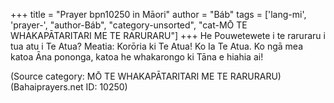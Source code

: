 +++
title = "Prayer bpn10250 in Māori"
author = "Báb"
tags = ['lang-mi', 'prayer-', "author-Báb", "category-unsorted", "cat-MŌ TE WHAKAPĀTARITARI ME TE RARURARU"]
+++
He Pouwetewete i te raruraru i tua atu i Te Atua? Meatia: Korōria ki Te Atua! Ko Ia Te Atua. Ko ngā mea katoa Āna pononga, katoa he whakarongo ki Tāna e hiahia ai!

(Source category: MŌ TE WHAKAPĀTARITARI ME TE RARURARU)
(Bahaiprayers.net ID: 10250)
